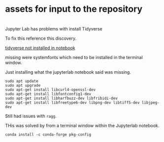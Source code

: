 # assets for input to the repository
#
Jupyter Lab has problems with install Tidyverse

To fix this reference this discovery.

[tidyverse not installed in notebook](https://community.rstudio.com/t/tidyverse-package-does-not-install/162507/3)

missing were systemfonts which need to be installed in the terminal window.

Just installing what the jupyterlab notebook said was missing.

```
sudo apt update
sudo apt upgrade
sudo apt-get install libcurl4-openssl-dev
sudo apt-get install libfontconfig1-dev
sudo apt-get install libharfbuzz-dev libfribidi-dev
sudo apt-get install libfreetype6-dev libpng-dev libtiff5-dev libjpeg-dev

```

Still had issues with `ragg`.

THis was solved by from a terminal window within the Jupyterlab notebook.

```
conda install -c conda-forge pkg-config
```



